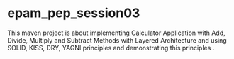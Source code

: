 # epam_pep_session03
This maven project is about implementing Calculator Application with Add, Divide, Multiply and Subtract Methods with Layered Architecture and using SOLID, KISS, DRY, YAGNI principles and demonstrating this principles .
